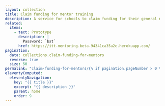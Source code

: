 ```yaml
---
layout: collection
title: Claim funding for mentor training
description: A service for schools to claim funding for their general mentors’ training
related:
  items:
    - text: Prototype
      description: |
        Password: `bat`
      href: https://itt-mentoring-beta-94341ca35a2c.herokuapp.com/
pagination:
  data: collections.claim-funding-for-mentors
  reverse: true
  size: 50
permalink: "claim-funding-for-mentors/{% if pagination.pageNumber > 0 %}page/{{ pagination.pageNumber + 1 }}{% endif %}/"
eleventyComputed:
  eleventyNavigation:
    key: "{{ title }}"
    excerpt: "{{ description }}"
    parent: home
    order: 9
---
```

